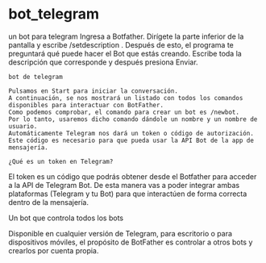 # bot_telegram
un bot para telegram
    Ingresa a Botfather.
    Dirígete la parte inferior de la pantalla y escribe /setdescription .
    Después de esto, el programa te preguntará qué puede hacer el Bot que estás creando.
    Escribe toda la descripción que corresponde y después presiona Enviar.
    
    
    
    bot de telegram

    Pulsamos en Start para iniciar la conversación.
    A continuación, se nos mostrará un listado con todos los comandos disponibles para interactuar con BotFather.
    Como podemos comprobar, el comando para crear un bot es /newbot.
    Por lo tanto, usaremos dicho comando dándole un nombre y un nombre de usuario.
    Automáticamente Telegram nos dará un token o código de autorización. Este código es necesario para que pueda usar la API Bot de la app de mensajería.
    
    ¿Qué es un token en Telegram?
El token es un código que podrás obtener desde el Botfather para acceder a la API de Telegram Bot. De esta manera vas a poder integrar ambas plataformas (Telegram y tu Bot) para que interactúen de forma correcta dentro de la mensajería.



Un bot que controla todos los bots

Disponible en cualquier versión de Telegram, para escritorio o para dispositivos móviles, el propósito de BotFather es controlar a otros bots y crearlos por cuenta propia.
